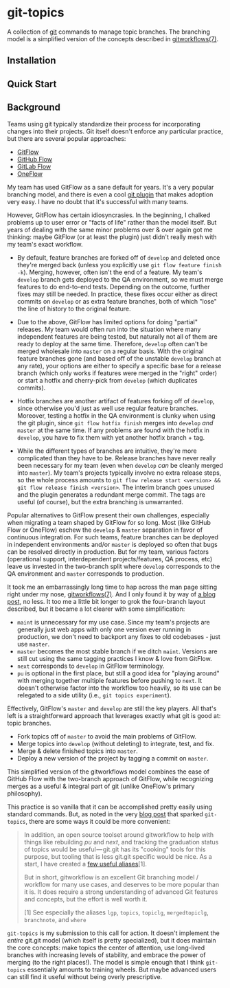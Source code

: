 # git-topics

A collection of [git](https://git-scm.com/) commands to manage topic branches. The branching model is a simplified version of the concepts described in [gitworkflows(7)](https://git-scm.com/docs/gitworkflows).

## Installation

## Quick Start

## Background

Teams using git typically standardize their process for incorporating changes into their projects. Git itself doesn't enforce any particular practice, but there are several popular approaches:

* [GitFlow](http://nvie.com/posts/a-successful-git-branching-model/)
* [GitHub Flow](http://scottchacon.com/2011/08/31/github-flow.html)
* [GitLab Flow](https://about.gitlab.com/2014/09/29/gitlab-flow/)
* [OneFlow](http://endoflineblog.com/oneflow-a-git-branching-model-and-workflow)

My team has used GitFlow as a sane default for years. It's a very popular branching model, and there is even a cool [git plugin](https://github.com/nvie/gitflow/) that makes adoption very easy. I have no doubt that it's successful with many teams.

However, GitFlow has certain idiosyncrasies. In the beginning, I chalked problems up to user error or "facts of life" rather than the model itself. But years of dealing with the same minor problems over & over again got me thinking: maybe GitFlow (or at least the plugin) just didn't really mesh with my team's exact workflow.

* By default, feature branches are forked off of `develop` and deleted once they're merged back (unless you explicitly use `git flow feature finish -k`). Merging, however, often isn't the end of a feature. My team's `develop` branch gets deployed to the QA environment, so we must merge features to do end-to-end tests. Depending on the outcome, further fixes may still be needed. In practice, these fixes occur either as direct commits on `develop` or as extra feature branches, both of which "lose" the line of history to the original feature.

* Due to the above, GitFlow has limited options for doing "partial" releases. My team would often run into the situation where many independent features are being tested, but naturally not all of them are ready to deploy at the same time. Therefore, `develop` often can't be merged wholesale into `master` on a regular basis. With the original feature branches gone (and based off of the unstable `develop` branch at any rate), your options are either to specify a specific base for a release branch (which only works if features were merged in the "right" order) or start a hotfix and cherry-pick from `develop` (which duplicates commits).

* Hotfix branches are another artifact of features forking off of `develop`, since otherwise you'd just as well use regular feature branches. Moreover, testing a hotfix in the QA environment is clunky when using the git plugin, since `git flow hotfix finish` merges into `develop` *and* `master` at the same time. If any problems are found with the hotfix in `develop`, you have to fix them with yet another hotfix branch + tag.

* While the different types of branches are intuitive, they're more complicated than they have to be. Release branches have never really been necessary for my team (even when `develop` _can_ be cleanly merged into `master`). My team's projects typically involve no extra release steps, so the whole process amounts to `git flow release start <version> && git flow release finish <version>`. The interim branch goes unused and the plugin generates a redundant merge commit. The tags are useful (of course), but the extra branching is unwarranted.

Popular alternatives to GitFlow present their own challenges, especially when migrating a team shaped by GitFlow for so long. Most (like GitHub Flow or OneFlow) eschew the `develop` & `master` separation in favor of continuous integration. For such teams, feature branches can be deployed in independent environments and/or `master` is deployed so often that bugs can be resolved directly in production. But for my team, various factors (operational support, interdependent projects/features, QA process, etc) leave us invested in the two-branch split where `develop` corresponds to the QA environment and `master` corresponds to production.

It took me an embarrassingly long time to hap across the man page sitting right under my nose, [gitworkflows(7)](https://git-scm.com/docs/gitworkflows). And I only found it by way of [a blog post](https://hackernoon.com/how-the-creators-of-git-do-branches-e6fcc57270fb), no less. It too me a little bit longer to grok the four-branch layout described, but it became a lot clearer with some simplification:

* `maint` is unnecessary for my use case. Since my team's projects are generally just web apps with only one version ever running in production, we don't need to backport any fixes to old codebases - just use `master`.
* `master` becomes the most stable branch if we ditch `maint`. Versions are still cut using the same tagging practices I know & love from GitFlow.
* `next` corresponds to `develop` in GitFlow terminology.
* `pu` is optional in the first place, but still a good idea for "playing around" with merging together multiple features before pushing to `next`. It doesn't otherwise factor into the workflow too heavily, so its use can be relegated to a side utility (i.e., `git topics experiment`).

Effectively, GitFlow's `master` and `develop` are still the key players. All that's left is a straightforward approach that leverages exactly what git is good at: topic branches.

* Fork topics off of `master` to avoid the main problems of GitFlow.
* Merge topics into `develop` (without deleting) to integrate, test, and fix.
* Merge & delete finished topics into `master`.
* Deploy a new version of the project by tagging a commit on `master`.

This simplified version of the gitworkflows model combines the ease of GitHub Flow with the two-branch approach of GitFlow, while recognizing merges as a useful & integral part of git (unlike OneFlow's primary philosophy).

This practice is so vanilla that it can be accomplished pretty easily using standard commands. But, as noted in the very [blog post](https://hackernoon.com/how-the-creators-of-git-do-branches-e6fcc57270fb) that sparked `git-topics`, there are some ways it could be more convenient:

> In addition, an open source toolset around gitworkflow to help with things like rebuilding *pu* and *next*, and tracking the graduation status of topics would be useful — git.git has its "cooking" tools for this purpose, but tooling that is less git.git specific would be nice. As a start, I have created a [few useful aliases](https://gist.github.com/rocketraman/1fdc93feb30aa00f6f3a9d7d732102a9)[1].
>
> But in short, gitworkflow is an excellent Git branching model / workflow for many use cases, and deserves to be more popular than it is. It does require a strong understanding of advanced Git features and concepts, but the effort is well worth it.
>
> [1] See especially the aliases `lgp`, `topics`, `topiclg`, `mergedtopiclg`, `branchnote`, and `where`

`git-topics` is my submission to this call for action. It doesn't implement the *entire* git.git model (which itself is pretty specialized), but it does maintain the core concepts: make topics the center of attention, use long-lived branches with increasing levels of stability, and embrace the power of merging (to the right places!). The model is simple enough that I think `git-topics` essentially amounts to training wheels. But maybe advanced users can still find it useful without being overly prescriptive.
